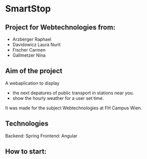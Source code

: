 # SmartStop

## Project for Webtechnologies from:

* Arzberger Raphael
* Davidowicz Laura Nurit
* Fischer Carmen
* Gallmetzer Nina

## Aim of the project
A webaplication to display
* the next depatures of public transport in stations near you.
* show the hourly weather for a user set time.

It was made for the subject Webtechnologies at FH Campus Wien.

## Technologies
Backend: Spring
Frontend: Angular

## How to start:
